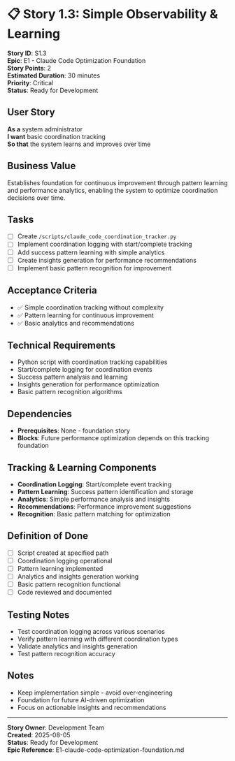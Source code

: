 # 📋 **Story 1.3: Simple Observability & Learning**

**Story ID**: S1.3  
**Epic**: E1 - Claude Code Optimization Foundation  
**Story Points**: 2  
**Estimated Duration**: 30 minutes  
**Priority**: Critical  
**Status**: Ready for Development  

## **User Story**
**As a** system administrator  
**I want** basic coordination tracking  
**So that** the system learns and improves over time

## **Business Value**
Establishes foundation for continuous improvement through pattern learning and performance analytics, enabling the system to optimize coordination decisions over time.

## **Tasks**
- [ ] Create `/scripts/claude_code_coordination_tracker.py`
- [ ] Implement coordination logging with start/complete tracking
- [ ] Add success pattern learning with simple analytics
- [ ] Create insights generation for performance recommendations
- [ ] Implement basic pattern recognition for improvement

## **Acceptance Criteria**
- ✅ Simple coordination tracking without complexity
- ✅ Pattern learning for continuous improvement
- ✅ Basic analytics and recommendations

## **Technical Requirements**
- Python script with coordination tracking capabilities
- Start/complete logging for coordination events
- Success pattern analysis and learning
- Insights generation for performance optimization
- Basic pattern recognition algorithms

## **Dependencies**
- **Prerequisites**: None - foundation story
- **Blocks**: Future performance optimization depends on this tracking foundation

## **Tracking & Learning Components**
- **Coordination Logging**: Start/complete event tracking
- **Pattern Learning**: Success pattern identification and storage
- **Analytics**: Simple performance analysis and insights
- **Recommendations**: Performance improvement suggestions
- **Recognition**: Basic pattern matching for optimization

## **Definition of Done**
- [ ] Script created at specified path
- [ ] Coordination logging operational
- [ ] Pattern learning implemented
- [ ] Analytics and insights generation working
- [ ] Basic pattern recognition functional
- [ ] Code reviewed and documented

## **Testing Notes**
- Test coordination logging across various scenarios
- Verify pattern learning with different coordination types
- Validate analytics and insights generation
- Test pattern recognition accuracy

## **Notes**
- Keep implementation simple - avoid over-engineering
- Foundation for future AI-driven optimization
- Focus on actionable insights and recommendations

---
**Story Owner**: Development Team  
**Created**: 2025-08-05  
**Status**: Ready for Development  
**Epic Reference**: E1-claude-code-optimization-foundation.md